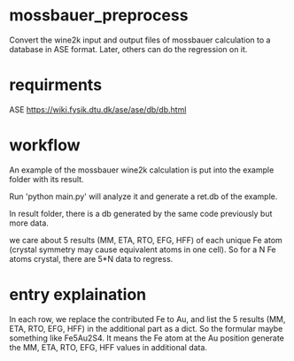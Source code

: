 # mossbauer_preprocess
Convert the wine2k input and output files of mossbauer calculation to a database in ASE format.
Later, others can do the regression on it.

# requirments
ASE https://wiki.fysik.dtu.dk/ase/ase/db/db.html

# workflow
An example of the mossbauer wine2k calculation is put into the example folder with its result.

Run 'python main.py' will analyze it and generate a ret.db of the example.

In result folder, there is a db generated by the same code previously but more data.

we care about 5 results (MM, ETA, RTO, EFG, HFF) of each unique Fe atom (crystal symmetry may cause equivalent atoms in one cell).
So for a N Fe atoms crystal, there are 5\*N data to regress.

# entry explaination

In each row, we replace the contributed Fe to Au, and list the 5 results (MM, ETA, RTO, EFG, HFF) in the additional part as a dict.
So the formular maybe something like Fe5Au2S4. 
It means the Fe atom at the Au position generate the MM, ETA, RTO, EFG, HFF values in additional data.

